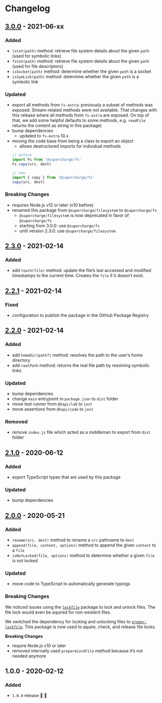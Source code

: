 # Changelog

## [3.0.0](https://github.com/supercharge/fs/compare/v2.3.0...v3.0.0) - 2021-06-xx

### Added
- `lstat(path)` method: retrieve file system details about the given `path` (used for symbolic links)
- `fstat(path)` method: retrieve file system details about the given `path` (used for file descriptors)
- `isSocket(path)` method: determine whether the given `path` is a socket
- `isSymLink(path)` method: determine whether the given `path` is a symbolic link

### Updated
- export all methods from `fs-extra`: previously a subset of methods was exposed. Stream-related methods were not available. That changes with this release where all methods from `fs-extra` are exposed. On top of that, we add some helpful defaults to some methods, e.g. `readFile` returns the content as string in this package)
- bump dependencies
  - updated to `fs-extra` 10.x
- moving the code base from being a class to export an object
  - allows destructured imports for individual methods
  ```js
  // before
  import Fs from '@supercharge/fs'
  Fs.copy(src, dest)

  // now
  import { copy } from '@supercharge/fs'
  copy(src, dest)
  ```

### Breaking Changes
- requires Node.js v12 or later (v10 before)
- renamed this package from `@supercharge/filesystem` to `@supercharge/fs`
  - `@supercharge/filesystem` is now deprecated in favor of `@supercharge/fs`
  - starting from 3.0.0: use `@supercharge/fs`
  - until version 2.3.0: use `@supercharge/filesystem`


## [2.3.0](https://github.com/supercharge/fs/compare/v2.2.1...v2.3.0) - 2021-02-14

### Added
- add `touch(file)` method: update the file’s last accessed and modified timestamps to the current time. Creates the `file` if it doesn’t exist.


## [2.2.1](https://github.com/supercharge/fs/compare/v2.2.0...v2.2.1) - 2021-02-14

### Fixed
- configuration to publish the package in the GitHub Package Registry


## [2.2.0](https://github.com/supercharge/fs/compare/v2.1.0...v2.2.0) - 2021-02-14

### Added
- add `homeDir(path?)` method: resolves the path to the user’s home directory
- add `realPath` method: returns the real file path by resolving symbolic links

### Updated
- bump dependencies
- change `main` entrypoint in `package.json` to `dist` folder
- move test runner from `@hapi/lab` to `jest`
- move assertions from `@hapi/code` to `jest`

### Removed
- remove `index.js` file which acted as a middleman to export from `dist` folder


## [2.1.0](https://github.com/supercharge/fs/compare/v2.0.0...v2.1.0) - 2020-06-12

### Added
- export TypeScript types that are used by this package

### Updated
- bump dependencies


## [2.0.0](https://github.com/supercharge/fs/compare/v1.0.0...v2.0.0) - 2020-05-21

### Added
- `rename(src, dest)` method to rename a `src` pathname to `dest`
- `append(file, content, options)` method to append the given `content` to a `file`
- `isNotLocked(file, options)` method to determine whether a given `file` is not locked

### Updated
- move code to TypeScript to automatically generate typings

### Breaking Changes
We noticed issues using the [`lockfile`](https://github.com/npm/lockfile) package to lock and unlock files. The file lock would even be aquired for non-existent files.

We switched the dependency for locking and unlocking files to [`proper-lockfile`](https://github.com/moxystudio/node-proper-lockfile). This package is now used to aquire, check, and release file locks.

**Breaking Changes**
- require Node.js v10 or later
- removed internally used `prepareLockFile` method because it’s not needed anymore


## 1.0.0 - 2020-02-12

### Added
- `1.0.0` release 🚀 🎉
